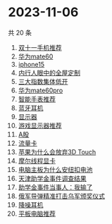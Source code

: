 # 2023-11-06

共 20 条

<!-- BEGIN ZHIHUSEARCH -->
<!-- 最后更新时间 Mon Nov 06 2023 23:13:04 GMT+0800 (China Standard Time) -->
1. [双十一手机推荐](https://www.zhihu.com/search?q=双十一手机推荐)
1. [华为mate60](https://www.zhihu.com/search?q=华为mate60)
1. [iphone15](https://www.zhihu.com/search?q=iphone15)
1. [内行人眼中的全屋定制](https://www.zhihu.com/search?q=内行人眼中的全屋定制)
1. [三大指数集体低开](https://www.zhihu.com/search?q=三大指数集体低开)
1. [华为mate60pro](https://www.zhihu.com/search?q=华为mate60pro)
1. [智能手表推荐](https://www.zhihu.com/search?q=智能手表推荐)
1. [蓝牙耳机](https://www.zhihu.com/search?q=蓝牙耳机)
1. [显示器](https://www.zhihu.com/search?q=显示器)
1. [游戏显示器推荐](https://www.zhihu.com/search?q=游戏显示器推荐)
1. [A股](https://www.zhihu.com/search?q=A股)
1. [流量卡](https://www.zhihu.com/search?q=流量卡)
1. [苹果为什么会放弃3D Touch](https://www.zhihu.com/search?q=苹果为什么会放弃3D%20Touch)
1. [摩尔线程显卡](https://www.zhihu.com/search?q=摩尔线程显卡)
1. [电脑主板为什么安纽扣电池](https://www.zhihu.com/search?q=电脑主板为什么安纽扣电池)
1. [天津助学金事件调查结果](https://www.zhihu.com/search?q=天津助学金事件调查结果)
1. [助学金事件当事人：我输了](https://www.zhihu.com/search?q=助学金事件当事人：我输了)
1. [俄军导弹精准打击乌军颁奖仪式](https://www.zhihu.com/search?q=俄军导弹精准打击乌军颁奖仪式)
1. [降噪耳机](https://www.zhihu.com/search?q=降噪耳机)
1. [平板电脑推荐](https://www.zhihu.com/search?q=平板电脑推荐)
<!-- END ZHIHUSEARCH -->
